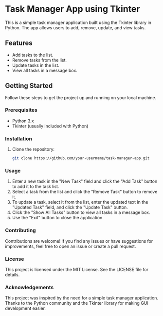 # Task Manager App using Tkinter

This is a simple task manager application built using the Tkinter library in Python. The app allows users to add, remove, update, and view tasks.

## Features

- Add tasks to the list.
- Remove tasks from the list.
- Update tasks in the list.
- View all tasks in a message box.

## Getting Started

Follow these steps to get the project up and running on your local machine.

### Prerequisites

- Python 3.x
- Tkinter (usually included with Python)

### Installation

1. Clone the repository:

   ```bash
   git clone https://github.com/your-username/task-manager-app.git

### Usage

1. Enter a new task in the "New Task" field and click the "Add Task" button to add it to the task list.
2. Select a task from the list and click the "Remove Task" button to remove it.
3. To update a task, select it from the list, enter the updated text in the "Updated Task" field, and click the "Update Task" button.
4. Click the "Show All Tasks" button to view all tasks in a message box.
5. Use the "Exit" button to close the application.

### Contributing

Contributions are welcome! If you find any issues or have suggestions for improvements, feel free to open an issue or create a pull request.

### License

This project is licensed under the MIT License. See the LICENSE file for details.

### Acknowledgements

This project was inspired by the need for a simple task manager application.
Thanks to the Python community and the Tkinter library for making GUI development easier.
